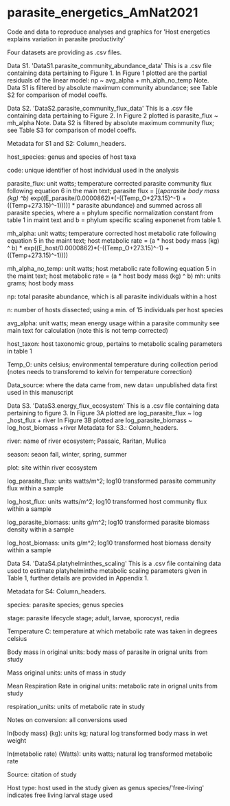 # parasite_energetics_AmNat2021
Code and data to reproduce analyses and graphics for 'Host energetics explains variation in parasite productivity'

Four datasets are providing as .csv files. 

Data S1. 'DataS1.parasite_community_abundance_data'
This is a .csv file containing data pertaining to Figure 1.
In Figure 1 plotted are the partial residuals of the linear model: np ~ avg_alpha + mh_alph_no_temp 
Note. Data S1 is filtered by absolute maximum community abundance; see Table S2 for comparison of model coeffs.  

Data S2. 'DataS2.parasite_community_flux_data'
This is a .csv file containing data pertaining to Figure 2.
In Figure 2 plotted is parasite_flux ~ mh_alpha
Note. Data S2 is filtered by absolute maximum community flux; see Table S3 for comparison of model coeffs.   

Metadata for S1 and S2:
Column_headers. 

host_species: genus and species of host taxa 

code: unique identifier of host individual used in the analysis 

parasite_flux:  unit watts; temperature corrected parasite community flux following equation 6 in the main text; parasite flux = [(a*parasite body mass (kg) ^b)* exp((E_parasite/0.0000862)*(-((Temp_O+273.15)^-1) + ((Temp+273.15)^-1))))] * parasite abundance) and summed across all parasite species, where a = phylum specific normalization constant from table 1 in maint text and b = phylum specific scaling exponenet from table 1.  

mh_alpha: unit watts; temperature corrected host metabolic rate following equation 5 in the maint text; host metabolic rate = (a * host body mass (kg) ^ b) * exp((E_host/0.0000862)*(-((Temp_O+273.15)^-1) + ((Temp+273.15)^-1))))

mh_alpha_no_temp: unit watts; host metabolic rate following equation 5 in the maint text; host metabolic rate = (a * host body mass (kg) ^ b) 
mh: units grams; host body mass 

np: total parasite abundance, which is all parasite individuals within a host 

n: number of hosts dissected; using a min. of 15 individuals per host species

avg_alpha: unit watts; mean energy usage within a parasite community see main text for calculation (note this is not temp corrected)

host_taxon: host taxonomic group, pertains to metabolic scaling parameters in table 1

Temp_O: units celsius; environmental temperature during collection period (notes needs to transforemd to kelvin for temperature correction) 

Data_source: where the data came from, new data= unpublished data first used in this manuscript 

Data S3. 'DataS3.energy_flux_ecosystem'
This is a .csv file containing data pertaining to figure 3. 
In Figure 3A plotted are log_parasite_flux ~ log _host_flux + river
In Figure 3B plotted are log_parasite_biomass ~ log_host_biomass +river
Metadata for S3.:
Column_headers.

river: name of river ecosystem; Passaic, Raritan, Mullica

season: seaon fall, winter, spring, summer 

plot: site within river ecosystem 

log_parasite_flux: units watts/m^2; log10 transformed parasite community flux within a sample

log_host_flux: units watts/m^2; log10 transformed host community flux within a sample 

log_parasite_biomass: units g/m^2; log10 transformed parasite biomass density within a sample 

log_host_biomass: units g/m^2; log10 transformed host biomass density within a sample 

Data S4. 'DataS4.platyhelminthes_scaling'
This is a .csv file containing data used to estimate platyhelminthe metabolic scaling parameters given in Table 1, further details are provided in Appendix 1. 

Metadata for S4:
Column_headers.

species: parasite species; genus species

stage: parasite lifecycle stage; adult, larvae, sporocyst, redia 

Temperature C: temperature at which metabolic rate was taken in degrees celsius 

Body mass in original units: body mass of parasite in orignal units from study

Mass original units: units of mass  in study

Mean Respiration Rate in original units: metabolic rate in orignal units from study

respiration_units: units of metabolic rate in study

Notes on conversion: all conversions used

ln(body mass) (kg): units kg; natural log transformed body mass in wet weight 

ln(metabolic rate) (Watts): units watts;  natural log transformed metabolic rate

Source:	citation of study

Host type: host used in the study given as genus species/'free-living' indicates free living larval stage used 
